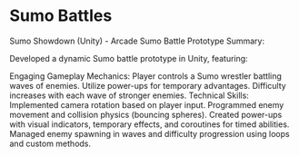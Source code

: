 # Sumo Battles
 Sumo Showdown (Unity) - Arcade Sumo Battle Prototype
Summary:

Developed a dynamic Sumo battle prototype in Unity, featuring:

Engaging Gameplay Mechanics:
Player controls a Sumo wrestler battling waves of enemies.
Utilize power-ups for temporary advantages.
Difficulty increases with each wave of stronger enemies.
Technical Skills:
Implemented camera rotation based on player input.
Programmed enemy movement and collision physics (bouncing spheres).
Created power-ups with visual indicators, temporary effects, and coroutines for timed abilities.
Managed enemy spawning in waves and difficulty progression using loops and custom methods.


